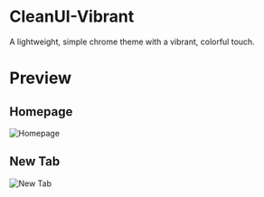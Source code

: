 # CleanUI-Vibrant
A lightweight, simple chrome theme with a vibrant, colorful touch.

# Preview
<h2>Homepage</h2>
<img src="https://i.imgur.com/asSeREe.png" alt="Homepage">
<h2>New Tab</h2>
<img src="https://i.imgur.com/6wPAlxR.png" alt="New Tab">
